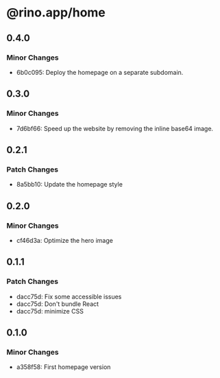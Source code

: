 # @rino.app/home

## 0.4.0

### Minor Changes

-   6b0c095: Deploy the homepage on a separate subdomain.

## 0.3.0

### Minor Changes

-   7d6bf66: Speed up the website by removing the inline base64 image.

## 0.2.1

### Patch Changes

-   8a5bb10: Update the homepage style

## 0.2.0

### Minor Changes

-   cf46d3a: Optimize the hero image

## 0.1.1

### Patch Changes

-   dacc75d: Fix some accessible issues
-   dacc75d: Don't bundle React
-   dacc75d: minimize CSS

## 0.1.0

### Minor Changes

-   a358f58: First homepage version
